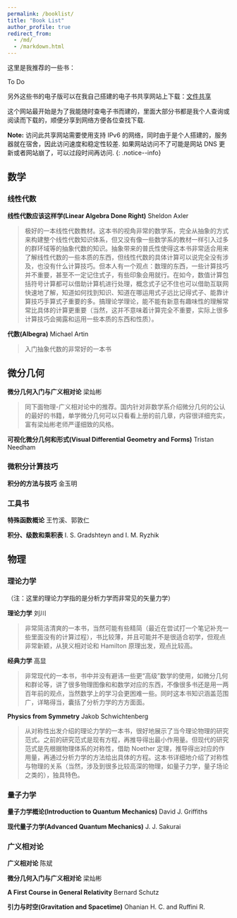 ```yaml
---
permalink: /booklist/
title: "Book List"
author_profile: true
redirect_from: 
  - /md/
  - /markdown.html
---
```


这里是我推荐的一些书：

To Do

另外这些书的电子版可以在我自己搭建的电子书共享网站上下载：[文件共享](http://ipv6.ghe0000.pp.ua:8000/)

这个网站最开始是为了我能随时查电子书而建的，里面大部分书都是我个人查询或阅读而下载的，顺便分享到网络方便各位查找下载.

**Note:** 访问此共享网站需要使用支持 IPv6 的网络，同时由于是个人搭建的，服务器就在宿舍，因此访问速度和稳定性较差. 如果网站访问不了可能是网站 DNS 更新或者网站崩了，可以过段时间再访问.
{: .notice--info}


## 数学

### 线性代数

**线性代数应该这样学(Linear Algebra Done Right)** Sheldon Axler

> 极好的一本线性代数教材。这本书的视角非常的数学系，完全从抽象的方式来构建整个线性代数知识体系，但又没有像一些数学系的教材一样引入过多的群环域等的抽象代数的知识。抽象带来的普氏性使得这本书非常适合用来了解线性代数的一些本质的东西，但线性代数的具体计算可以说完全没有涉及，也没有什么计算技巧。但本人有一个观点：数理的东西，一些计算技巧并不重要，甚至不一定记住式子，有些印象会用就行。在如今，数值计算包括符号计算都可以借助计算机进行处理，概念式子记不住也可以借助互联网快速地了解，知道如何找到知识、知道在哪运用式子远比记得式子、能靠计算技巧手算式子重要的多。搞理论学理论，能不能有新意有趣味性的理解常常比具体的计算更重要（当然，这并不意味着计算完全不重要，实际上很多计算技巧会揭露和运用一些本质的东西和性质）。

**代数(Albegra)** Michael Artin

> 入门抽象代数的非常好的一本书

## 微分几何

**微分几何入门与广义相对论** 梁灿彬
> 同下面物理-广义相对论中的推荐。国内针对非数学系介绍微分几何的公认的最好的书籍，单学微分几何可以只看看上册的前几章，内容很详细充实，富有梁灿彬老师严谨细致的风格。

**可视化微分几何和形式(Visual Differential Geometry and Forms)** Tristan Needham 

### 微积分计算技巧

**积分的方法与技巧** 金玉明

### 工具书

**特殊函数概论** 王竹溪、郭敦仁

**积分、级数和乘积表** I. S. Gradshteyn and I. M. Ryzhik

## 物理

### 理论力学

（注：这里的理论力学指的是分析力学而非常见的矢量力学）

**理论力学** 刘川

> 非常简洁清爽的一本书，当然可能有些精简（最近在尝试打一个笔记补充一些里面没有的计算过程），书比较薄，并且可能并不是很适合初学，但观点非常新颖，从狭义相对论和 Hamilton 原理出发，观点比较高。

**经典力学** 高显

> 非常现代的一本书，书中并没有避讳一些更“高级”数学的使用，如微分几何和群论等，讲了很多物理图像和和数学对应的东西，不像很多书还是用一两百年前的观点，当然数学上的学习会更困难一些。同时这本书知识涵盖范围广，详略得当，囊括了分析力学的方方面面。

**Physics from Symmetry** Jakob Schwichtenberg

> 从对称性出发介绍的理论力学的一本书，很好地展示了当今理论物理的研究范式。之前的研究范式是现有方程，再推导得出最小作用量。但现代的研究范式是先根据物理体系的对称性，借助 Noether 定理，推导得出对应的作用量，再通过分析力学的方法给出具体的方程。这本书详细地介绍了对称性与物理的关系（当然，涉及到很多比较高深的物理，如量子力学，量子场论之类的），独具特色。

### 量子力学

**量子力学概论(Introduction to Quantum Mechanics)** David J. Griffiths

**现代量子力学(Advanced Quantum Mechanics)** J. J. Sakurai 

### 广义相对论

**广义相对论** 陈斌

**微分几何入门与广义相对论** 梁灿彬

**A First Course in General Relativity** Bernard Schutz

**引力与时空(Gravitation and Spacetime)** Ohanian H. C. and Ruffini R.


